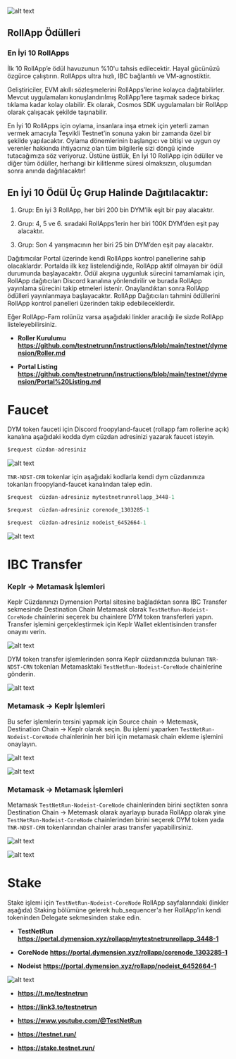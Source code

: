 ![alt text](https://i.hizliresim.com/ntf58cb.png)


## RollApp Ödülleri

### En İyi 10 RollApps

İlk 10 RollApp’e ödül havuzunun %10'u tahsis edilecektir. Hayal gücünüzü özgürce çalıştırın. RollApps ultra hızlı, IBC bağlantılı ve VM-agnostiktir.

Geliştiriciler, EVM akıllı sözleşmelerini RollApps’lerine kolayca dağıtabilirler. Mevcut uygulamaları konuşlandırılmış RollApp’lere taşımak sadece birkaç tıklama kadar kolay olabilir. Ek olarak, Cosmos SDK uygulamaları bir RollApp olarak çalışacak şekilde taşınabilir.

En İyi 10 RollApps için oylama, insanlara inşa etmek için yeterli zaman vermek amacıyla Teşvikli Testnet’in sonuna yakın bir zamanda özel bir şekilde yapılacaktır. Oylama dönemlerinin başlangıcı ve bitişi ve uygun oy verenler hakkında ihtiyacınız olan tüm bilgilerle sizi döngü içinde tutacağımıza söz veriyoruz. Üstüne üstlük, En İyi 10 RollApp için ödüller ve diğer tüm ödüller, herhangi bir kilitlenme süresi olmaksızın, oluşumdan sonra anında dağıtılacaktır!

## En İyi 10 Ödül Üç Grup Halinde Dağıtılacaktır:

1. Grup: En iyi 3 RollApp, her biri 200 bin DYM’lik eşit bir pay alacaktır.

2. Grup: 4, 5 ve 6. sıradaki RollApps’lerin her biri 100K DYM’den eşit pay alacaktır.

3. Grup: Son 4 yarışmacının her biri 25 bin DYM’den eşit pay alacaktır.


Dağıtımcılar Portal üzerinde kendi RollApps kontrol panellerine sahip olacaklardır. Portalda ilk kez listelendiğinde, RollApp aktif olmayan bir ödül durumunda başlayacaktır.
Ödül akışına uygunluk sürecini tamamlamak için, RollApp dağıtıcıları Discord kanalına yönlendirilir ve burada RollApp yayınlama sürecini takip etmeleri istenir.
Onaylandıktan sonra RollApp ödülleri yayınlanmaya başlayacaktır. RollApp Dağıtıcıları tahmini ödüllerini RollApp kontrol panelleri üzerinden takip edebileceklerdir.

Eğer RollApp-Fam rolünüz varsa aşağıdaki linkler aracılığı ile sizde RollApp listeleyebilirsiniz.

- **Roller Kurulumu** **https://github.com/testnetrunn/instructions/blob/main/testnet/dymension/Roller.md**

- **Portal Listing** **https://github.com/testnetrunn/instructions/blob/main/testnet/dymension/Portal%20Listing.md**

# Faucet

DYM token fauceti için Discord froopyland-faucet (rollapp fam rollerine açık) kanalına aşağıdaki kodda dym cüzdan adresinizi yazarak faucet isteyin.

```python
$request cüzdan-adresiniz
```

![alt text](https://i.hizliresim.com/sukq0ev.png)

`TNR-NDST-CRN` tokenlar için aşağıdaki kodlarla kendi dym cüzdanınıza tokanları froopyland-faucet kanalından talep edin.

```python
$request  cüzdan-adresiniz mytestnetrunrollapp_3448-1
```

```python
$request  cüzdan-adresiniz corenode_1303285-1
```

```python
$request  cüzdan-adresiniz nodeist_6452664-1
```

![alt text](https://i.hizliresim.com/6nq1c2c.png)


# IBC Transfer

### Keplr -> Metamask İşlemleri

Keplr Cüzdanınızı Dymension Portal sitesine bağladıktan sonra IBC Transfer sekmesinde Destination Chain Metamask olarak `TestNetRun-Nodeist-CoreNode` chainlerini seçerek bu chainlere DYM token 
transferleri yapın. Transfer işlemini gerçekleştirmek için Keplr Wallet eklentisinden transfer onayını verin.

![alt text](https://i.hizliresim.com/tmpbkvg.png)

DYM token transfer işlemlerinden sonra Keplr cüzdanınızda bulunan `TNR-NDST-CRN` tokenları Metamasktaki `TestNetRun-Nodeist-CoreNode` chainlerine gönderin.

![alt text](https://i.hizliresim.com/dxeazxf.png)


### Metamask -> Keplr İşlemleri

Bu sefer işlemlerin tersini yapmak için Source chain -> Metemask, Destination Chain -> Keplr olarak seçin.
Bu işlemi yaparken `TestNetRun-Nodeist-CoreNode` chainlerinin her biri için metamask chain ekleme işlemini onaylayın.


![alt text](https://i.hizliresim.com/n9jdb1l.png)



![alt text](https://i.hizliresim.com/c704wfm.png)




### Metamask -> Metamask İşlemleri

Metamask `TestNetRun-Nodeist-CoreNode` chainlerinden birini seçtikten sonra Destination Chain -> Metemask olarak ayarlayıp burada RollApp olarak yine `TestNetRun-Nodeist-CoreNode` chainlerinden 
birini seçerek DYM token yada `TNR-NDST-CRN` tokenlarından chainler arası transfer yapabilirsiniz.


![alt text](https://i.hizliresim.com/s0tly3t.png)

![alt text](https://i.hizliresim.com/c704wfm.png)



# Stake

Stake işlemi için `TestNetRun-Nodeist-CoreNode` RollApp sayfalarındaki (linkler aşağıda) Staking bölümüne gelerek hub_sequencer'a her RollApp'in kendi tokeninden Delegate sekmesinden stake edin.

- **TestNetRun** **https://portal.dymension.xyz/rollapp/mytestnetrunrollapp_3448-1**

- **CoreNode** **https://portal.dymension.xyz/rollapp/corenode_1303285-1**

- **Nodeist** **https://portal.dymension.xyz/rollapp/nodeist_6452664-1**


![alt text](https://i.hizliresim.com/m4bv8ro.png)


- **https://t.me/testnetrun**

- **https://link3.to/testnetrun**

- **https://www.youtube.com/@TestNetRun**

- **https://testnet.run/**

- **https://stake.testnet.run/**

